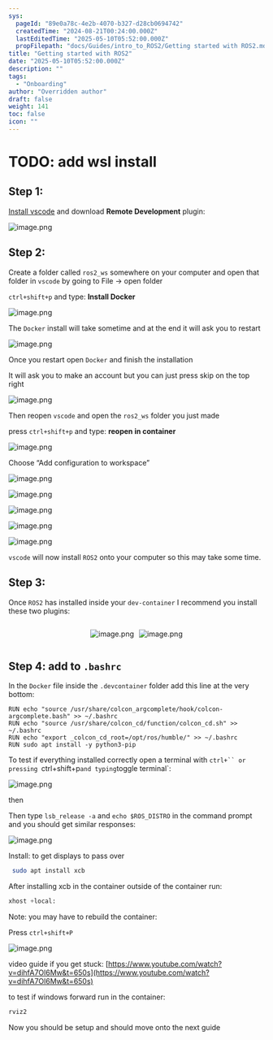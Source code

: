 ```yaml
---
sys:
  pageId: "89e0a78c-4e2b-4070-b327-d28cb0694742"
  createdTime: "2024-08-21T00:24:00.000Z"
  lastEditedTime: "2025-05-10T05:52:00.000Z"
  propFilepath: "docs/Guides/intro_to_ROS2/Getting started with ROS2.md"
title: "Getting started with ROS2"
date: "2025-05-10T05:52:00.000Z"
description: ""
tags:
  - "Onboarding"
author: "Overridden author"
draft: false
weight: 141
toc: false
icon: ""
---
```


# TODO: add wsl install

## Step 1:

[Install vscode](https://code.visualstudio.com/download) and download **Remote Development** plugin:

![image.png](https://prod-files-secure.s3.us-west-2.amazonaws.com/d518164a-d88e-44d1-a4ee-3adb3bd8bce0/efb52993-1881-4a40-b95e-6f020334f022/image.png?X-Amz-Algorithm=AWS4-HMAC-SHA256&X-Amz-Content-Sha256=UNSIGNED-PAYLOAD&X-Amz-Credential=ASIAZI2LB466UXKYEEGF%2F20250608%2Fus-west-2%2Fs3%2Faws4_request&X-Amz-Date=20250608T230757Z&X-Amz-Expires=3600&X-Amz-Security-Token=IQoJb3JpZ2luX2VjEL%2F%2F%2F%2F%2F%2F%2F%2F%2F%2F%2FwEaCXVzLXdlc3QtMiJHMEUCIEraUJbJ%2BrHUqV2%2FEiw%2BRctjJnZrTR67Dq%2BBUNxLC1NJAiEA7MrEDWGn3E7RbwPFuQPeNI4C6gZ0vH2U%2Bh5XaQMZ%2BFwqiAQImP%2F%2F%2F%2F%2F%2F%2F%2F%2F%2FARAAGgw2Mzc0MjMxODM4MDUiDClqkSY9XRKER4SdtyrcA2G7DaOGPKsUh%2BUiDh3epHC89myVkeClM288oZr5546tRXh16QMV30pX2tNIxrAURjc7FX0X56KICuE6R%2FvylxWb0TeQVSBMZKfe%2FKNUwHitxIOXG6DnvDKBEHoGv9Pi1qvXdfU3yHMgfx1IFgRMtRAg5t5YgGQ%2BZMJpI4lLnr9VZjbZjlLMZiMlfVuyfHIEeUdHW0h7vrcWoNQO5WtjuJlN2MC6wXfxFT9G2QTWZQ0bCUxmCKfLoGoNpo%2BkzTmFlfXzNTh2z8YNXZlB3b%2FlJm%2F81RJFEuZuX%2FSsGN9kAQLDV%2Fu0NX7bRMu2x60bMMwNpgGX09W4GtL05ftX6EE8z7MVAvI9eVUTha%2Bk3Ko8t36liLVi8hXBj0I6alHvhaFQ9GgJjUgMITjPR%2B%2FjFIJXvDd1WwwO3NP9iwQ3k9T8iN7fOVH62VuWRwpev1Ie1%2BrKoOfykoLeUgpJstqq1dmlJF%2BpHtym2m1uFFtC%2FuGKtx5g7oxLbHMmAtkvtX4DGw5UbaB2zOqFvDh2tgPfFTozkQMuRBstJpA9byvI7gyyP9p8rfI9uaBe4ObAz34T%2Fc6LkvgXziqSosPdF4bXj%2Fb%2Fj2DPby99ExUotxJxaqxqFs0ysaQkKtLlezOFurKdMJiimMIGOqUBBKMrtqHSfmZ%2FaNEwtNyTGwOYGHNQ7%2BDIDhCwehdAcMySwncVu5XrkrFgViI7DplHQ%2Bo5QFyAY%2BeeBVQ%2FHBAqPvL2Rss%2BonDEa2mcGc3VMyM7Iawmf893BX%2FWZ6mXq210Qk%2FFxC1H1vK%2BgRUD9%2FoBSkm6v4HhOlZoQe8D8J4x06Ym4xtnIRLvoFNCWqpGBin4eZLfHI8e6sU2b8FJpI3%2BmRhmRKkj&X-Amz-Signature=397421dcab54b9c78ec08690b740c7c294d52ef5e4928d3afb86bd85bbdbeb15&X-Amz-SignedHeaders=host&x-id=GetObject)

## Step 2:

Create a folder called `ros2_ws` somewhere on your computer and open that folder in `vscode` by going to File → open folder 

`ctrl+shift+p` and type: **Install Docker**

![image.png](https://prod-files-secure.s3.us-west-2.amazonaws.com/d518164a-d88e-44d1-a4ee-3adb3bd8bce0/2269dc0e-1cd5-47ff-bceb-c04ad9b2eab0/image.png?X-Amz-Algorithm=AWS4-HMAC-SHA256&X-Amz-Content-Sha256=UNSIGNED-PAYLOAD&X-Amz-Credential=ASIAZI2LB466UXKYEEGF%2F20250608%2Fus-west-2%2Fs3%2Faws4_request&X-Amz-Date=20250608T230757Z&X-Amz-Expires=3600&X-Amz-Security-Token=IQoJb3JpZ2luX2VjEL%2F%2F%2F%2F%2F%2F%2F%2F%2F%2F%2FwEaCXVzLXdlc3QtMiJHMEUCIEraUJbJ%2BrHUqV2%2FEiw%2BRctjJnZrTR67Dq%2BBUNxLC1NJAiEA7MrEDWGn3E7RbwPFuQPeNI4C6gZ0vH2U%2Bh5XaQMZ%2BFwqiAQImP%2F%2F%2F%2F%2F%2F%2F%2F%2F%2FARAAGgw2Mzc0MjMxODM4MDUiDClqkSY9XRKER4SdtyrcA2G7DaOGPKsUh%2BUiDh3epHC89myVkeClM288oZr5546tRXh16QMV30pX2tNIxrAURjc7FX0X56KICuE6R%2FvylxWb0TeQVSBMZKfe%2FKNUwHitxIOXG6DnvDKBEHoGv9Pi1qvXdfU3yHMgfx1IFgRMtRAg5t5YgGQ%2BZMJpI4lLnr9VZjbZjlLMZiMlfVuyfHIEeUdHW0h7vrcWoNQO5WtjuJlN2MC6wXfxFT9G2QTWZQ0bCUxmCKfLoGoNpo%2BkzTmFlfXzNTh2z8YNXZlB3b%2FlJm%2F81RJFEuZuX%2FSsGN9kAQLDV%2Fu0NX7bRMu2x60bMMwNpgGX09W4GtL05ftX6EE8z7MVAvI9eVUTha%2Bk3Ko8t36liLVi8hXBj0I6alHvhaFQ9GgJjUgMITjPR%2B%2FjFIJXvDd1WwwO3NP9iwQ3k9T8iN7fOVH62VuWRwpev1Ie1%2BrKoOfykoLeUgpJstqq1dmlJF%2BpHtym2m1uFFtC%2FuGKtx5g7oxLbHMmAtkvtX4DGw5UbaB2zOqFvDh2tgPfFTozkQMuRBstJpA9byvI7gyyP9p8rfI9uaBe4ObAz34T%2Fc6LkvgXziqSosPdF4bXj%2Fb%2Fj2DPby99ExUotxJxaqxqFs0ysaQkKtLlezOFurKdMJiimMIGOqUBBKMrtqHSfmZ%2FaNEwtNyTGwOYGHNQ7%2BDIDhCwehdAcMySwncVu5XrkrFgViI7DplHQ%2Bo5QFyAY%2BeeBVQ%2FHBAqPvL2Rss%2BonDEa2mcGc3VMyM7Iawmf893BX%2FWZ6mXq210Qk%2FFxC1H1vK%2BgRUD9%2FoBSkm6v4HhOlZoQe8D8J4x06Ym4xtnIRLvoFNCWqpGBin4eZLfHI8e6sU2b8FJpI3%2BmRhmRKkj&X-Amz-Signature=2580d0ae4437ebef24a413699c8fc36f5cf28b56bc486d74517e944381ee2814&X-Amz-SignedHeaders=host&x-id=GetObject)

The `Docker` install will take sometime and at the end it will ask you to restart

![image.png](https://prod-files-secure.s3.us-west-2.amazonaws.com/d518164a-d88e-44d1-a4ee-3adb3bd8bce0/ed233f78-be33-4b1f-b89c-9c346c0e961e/image.png?X-Amz-Algorithm=AWS4-HMAC-SHA256&X-Amz-Content-Sha256=UNSIGNED-PAYLOAD&X-Amz-Credential=ASIAZI2LB466UXKYEEGF%2F20250608%2Fus-west-2%2Fs3%2Faws4_request&X-Amz-Date=20250608T230757Z&X-Amz-Expires=3600&X-Amz-Security-Token=IQoJb3JpZ2luX2VjEL%2F%2F%2F%2F%2F%2F%2F%2F%2F%2F%2FwEaCXVzLXdlc3QtMiJHMEUCIEraUJbJ%2BrHUqV2%2FEiw%2BRctjJnZrTR67Dq%2BBUNxLC1NJAiEA7MrEDWGn3E7RbwPFuQPeNI4C6gZ0vH2U%2Bh5XaQMZ%2BFwqiAQImP%2F%2F%2F%2F%2F%2F%2F%2F%2F%2FARAAGgw2Mzc0MjMxODM4MDUiDClqkSY9XRKER4SdtyrcA2G7DaOGPKsUh%2BUiDh3epHC89myVkeClM288oZr5546tRXh16QMV30pX2tNIxrAURjc7FX0X56KICuE6R%2FvylxWb0TeQVSBMZKfe%2FKNUwHitxIOXG6DnvDKBEHoGv9Pi1qvXdfU3yHMgfx1IFgRMtRAg5t5YgGQ%2BZMJpI4lLnr9VZjbZjlLMZiMlfVuyfHIEeUdHW0h7vrcWoNQO5WtjuJlN2MC6wXfxFT9G2QTWZQ0bCUxmCKfLoGoNpo%2BkzTmFlfXzNTh2z8YNXZlB3b%2FlJm%2F81RJFEuZuX%2FSsGN9kAQLDV%2Fu0NX7bRMu2x60bMMwNpgGX09W4GtL05ftX6EE8z7MVAvI9eVUTha%2Bk3Ko8t36liLVi8hXBj0I6alHvhaFQ9GgJjUgMITjPR%2B%2FjFIJXvDd1WwwO3NP9iwQ3k9T8iN7fOVH62VuWRwpev1Ie1%2BrKoOfykoLeUgpJstqq1dmlJF%2BpHtym2m1uFFtC%2FuGKtx5g7oxLbHMmAtkvtX4DGw5UbaB2zOqFvDh2tgPfFTozkQMuRBstJpA9byvI7gyyP9p8rfI9uaBe4ObAz34T%2Fc6LkvgXziqSosPdF4bXj%2Fb%2Fj2DPby99ExUotxJxaqxqFs0ysaQkKtLlezOFurKdMJiimMIGOqUBBKMrtqHSfmZ%2FaNEwtNyTGwOYGHNQ7%2BDIDhCwehdAcMySwncVu5XrkrFgViI7DplHQ%2Bo5QFyAY%2BeeBVQ%2FHBAqPvL2Rss%2BonDEa2mcGc3VMyM7Iawmf893BX%2FWZ6mXq210Qk%2FFxC1H1vK%2BgRUD9%2FoBSkm6v4HhOlZoQe8D8J4x06Ym4xtnIRLvoFNCWqpGBin4eZLfHI8e6sU2b8FJpI3%2BmRhmRKkj&X-Amz-Signature=627e49688e18a69592e4772172bcc06f62a173336e4aacb40325739c9f85fbdf&X-Amz-SignedHeaders=host&x-id=GetObject)

Once you restart open `Docker` and finish the installation

It will ask you to make an account but you can just press skip on the top right

![image.png](https://prod-files-secure.s3.us-west-2.amazonaws.com/d518164a-d88e-44d1-a4ee-3adb3bd8bce0/21010ad9-1659-4fd9-9f59-9932a09b2a3d/image.png?X-Amz-Algorithm=AWS4-HMAC-SHA256&X-Amz-Content-Sha256=UNSIGNED-PAYLOAD&X-Amz-Credential=ASIAZI2LB466UXKYEEGF%2F20250608%2Fus-west-2%2Fs3%2Faws4_request&X-Amz-Date=20250608T230757Z&X-Amz-Expires=3600&X-Amz-Security-Token=IQoJb3JpZ2luX2VjEL%2F%2F%2F%2F%2F%2F%2F%2F%2F%2F%2FwEaCXVzLXdlc3QtMiJHMEUCIEraUJbJ%2BrHUqV2%2FEiw%2BRctjJnZrTR67Dq%2BBUNxLC1NJAiEA7MrEDWGn3E7RbwPFuQPeNI4C6gZ0vH2U%2Bh5XaQMZ%2BFwqiAQImP%2F%2F%2F%2F%2F%2F%2F%2F%2F%2FARAAGgw2Mzc0MjMxODM4MDUiDClqkSY9XRKER4SdtyrcA2G7DaOGPKsUh%2BUiDh3epHC89myVkeClM288oZr5546tRXh16QMV30pX2tNIxrAURjc7FX0X56KICuE6R%2FvylxWb0TeQVSBMZKfe%2FKNUwHitxIOXG6DnvDKBEHoGv9Pi1qvXdfU3yHMgfx1IFgRMtRAg5t5YgGQ%2BZMJpI4lLnr9VZjbZjlLMZiMlfVuyfHIEeUdHW0h7vrcWoNQO5WtjuJlN2MC6wXfxFT9G2QTWZQ0bCUxmCKfLoGoNpo%2BkzTmFlfXzNTh2z8YNXZlB3b%2FlJm%2F81RJFEuZuX%2FSsGN9kAQLDV%2Fu0NX7bRMu2x60bMMwNpgGX09W4GtL05ftX6EE8z7MVAvI9eVUTha%2Bk3Ko8t36liLVi8hXBj0I6alHvhaFQ9GgJjUgMITjPR%2B%2FjFIJXvDd1WwwO3NP9iwQ3k9T8iN7fOVH62VuWRwpev1Ie1%2BrKoOfykoLeUgpJstqq1dmlJF%2BpHtym2m1uFFtC%2FuGKtx5g7oxLbHMmAtkvtX4DGw5UbaB2zOqFvDh2tgPfFTozkQMuRBstJpA9byvI7gyyP9p8rfI9uaBe4ObAz34T%2Fc6LkvgXziqSosPdF4bXj%2Fb%2Fj2DPby99ExUotxJxaqxqFs0ysaQkKtLlezOFurKdMJiimMIGOqUBBKMrtqHSfmZ%2FaNEwtNyTGwOYGHNQ7%2BDIDhCwehdAcMySwncVu5XrkrFgViI7DplHQ%2Bo5QFyAY%2BeeBVQ%2FHBAqPvL2Rss%2BonDEa2mcGc3VMyM7Iawmf893BX%2FWZ6mXq210Qk%2FFxC1H1vK%2BgRUD9%2FoBSkm6v4HhOlZoQe8D8J4x06Ym4xtnIRLvoFNCWqpGBin4eZLfHI8e6sU2b8FJpI3%2BmRhmRKkj&X-Amz-Signature=751c85d348126fb1d0d8854003caa7db3d05462cde783a01628c51ac88cb3481&X-Amz-SignedHeaders=host&x-id=GetObject)

Then reopen `vscode` and open the `ros2_ws` folder you just made

press `ctrl+shift+p` and type: **reopen in container**

![image.png](https://prod-files-secure.s3.us-west-2.amazonaws.com/d518164a-d88e-44d1-a4ee-3adb3bd8bce0/4e93b8c2-41ad-488c-8095-c74205196118/image.png?X-Amz-Algorithm=AWS4-HMAC-SHA256&X-Amz-Content-Sha256=UNSIGNED-PAYLOAD&X-Amz-Credential=ASIAZI2LB466UXKYEEGF%2F20250608%2Fus-west-2%2Fs3%2Faws4_request&X-Amz-Date=20250608T230757Z&X-Amz-Expires=3600&X-Amz-Security-Token=IQoJb3JpZ2luX2VjEL%2F%2F%2F%2F%2F%2F%2F%2F%2F%2F%2FwEaCXVzLXdlc3QtMiJHMEUCIEraUJbJ%2BrHUqV2%2FEiw%2BRctjJnZrTR67Dq%2BBUNxLC1NJAiEA7MrEDWGn3E7RbwPFuQPeNI4C6gZ0vH2U%2Bh5XaQMZ%2BFwqiAQImP%2F%2F%2F%2F%2F%2F%2F%2F%2F%2FARAAGgw2Mzc0MjMxODM4MDUiDClqkSY9XRKER4SdtyrcA2G7DaOGPKsUh%2BUiDh3epHC89myVkeClM288oZr5546tRXh16QMV30pX2tNIxrAURjc7FX0X56KICuE6R%2FvylxWb0TeQVSBMZKfe%2FKNUwHitxIOXG6DnvDKBEHoGv9Pi1qvXdfU3yHMgfx1IFgRMtRAg5t5YgGQ%2BZMJpI4lLnr9VZjbZjlLMZiMlfVuyfHIEeUdHW0h7vrcWoNQO5WtjuJlN2MC6wXfxFT9G2QTWZQ0bCUxmCKfLoGoNpo%2BkzTmFlfXzNTh2z8YNXZlB3b%2FlJm%2F81RJFEuZuX%2FSsGN9kAQLDV%2Fu0NX7bRMu2x60bMMwNpgGX09W4GtL05ftX6EE8z7MVAvI9eVUTha%2Bk3Ko8t36liLVi8hXBj0I6alHvhaFQ9GgJjUgMITjPR%2B%2FjFIJXvDd1WwwO3NP9iwQ3k9T8iN7fOVH62VuWRwpev1Ie1%2BrKoOfykoLeUgpJstqq1dmlJF%2BpHtym2m1uFFtC%2FuGKtx5g7oxLbHMmAtkvtX4DGw5UbaB2zOqFvDh2tgPfFTozkQMuRBstJpA9byvI7gyyP9p8rfI9uaBe4ObAz34T%2Fc6LkvgXziqSosPdF4bXj%2Fb%2Fj2DPby99ExUotxJxaqxqFs0ysaQkKtLlezOFurKdMJiimMIGOqUBBKMrtqHSfmZ%2FaNEwtNyTGwOYGHNQ7%2BDIDhCwehdAcMySwncVu5XrkrFgViI7DplHQ%2Bo5QFyAY%2BeeBVQ%2FHBAqPvL2Rss%2BonDEa2mcGc3VMyM7Iawmf893BX%2FWZ6mXq210Qk%2FFxC1H1vK%2BgRUD9%2FoBSkm6v4HhOlZoQe8D8J4x06Ym4xtnIRLvoFNCWqpGBin4eZLfHI8e6sU2b8FJpI3%2BmRhmRKkj&X-Amz-Signature=8f449232df79bc85dd91d9e4dbf4697a55f11b080bad46f63378c50895b086af&X-Amz-SignedHeaders=host&x-id=GetObject)

Choose “Add configuration to workspace”

![image.png](https://prod-files-secure.s3.us-west-2.amazonaws.com/d518164a-d88e-44d1-a4ee-3adb3bd8bce0/9560b282-5060-4989-ba37-97e7b2c22476/image.png?X-Amz-Algorithm=AWS4-HMAC-SHA256&X-Amz-Content-Sha256=UNSIGNED-PAYLOAD&X-Amz-Credential=ASIAZI2LB466UXKYEEGF%2F20250608%2Fus-west-2%2Fs3%2Faws4_request&X-Amz-Date=20250608T230757Z&X-Amz-Expires=3600&X-Amz-Security-Token=IQoJb3JpZ2luX2VjEL%2F%2F%2F%2F%2F%2F%2F%2F%2F%2F%2FwEaCXVzLXdlc3QtMiJHMEUCIEraUJbJ%2BrHUqV2%2FEiw%2BRctjJnZrTR67Dq%2BBUNxLC1NJAiEA7MrEDWGn3E7RbwPFuQPeNI4C6gZ0vH2U%2Bh5XaQMZ%2BFwqiAQImP%2F%2F%2F%2F%2F%2F%2F%2F%2F%2FARAAGgw2Mzc0MjMxODM4MDUiDClqkSY9XRKER4SdtyrcA2G7DaOGPKsUh%2BUiDh3epHC89myVkeClM288oZr5546tRXh16QMV30pX2tNIxrAURjc7FX0X56KICuE6R%2FvylxWb0TeQVSBMZKfe%2FKNUwHitxIOXG6DnvDKBEHoGv9Pi1qvXdfU3yHMgfx1IFgRMtRAg5t5YgGQ%2BZMJpI4lLnr9VZjbZjlLMZiMlfVuyfHIEeUdHW0h7vrcWoNQO5WtjuJlN2MC6wXfxFT9G2QTWZQ0bCUxmCKfLoGoNpo%2BkzTmFlfXzNTh2z8YNXZlB3b%2FlJm%2F81RJFEuZuX%2FSsGN9kAQLDV%2Fu0NX7bRMu2x60bMMwNpgGX09W4GtL05ftX6EE8z7MVAvI9eVUTha%2Bk3Ko8t36liLVi8hXBj0I6alHvhaFQ9GgJjUgMITjPR%2B%2FjFIJXvDd1WwwO3NP9iwQ3k9T8iN7fOVH62VuWRwpev1Ie1%2BrKoOfykoLeUgpJstqq1dmlJF%2BpHtym2m1uFFtC%2FuGKtx5g7oxLbHMmAtkvtX4DGw5UbaB2zOqFvDh2tgPfFTozkQMuRBstJpA9byvI7gyyP9p8rfI9uaBe4ObAz34T%2Fc6LkvgXziqSosPdF4bXj%2Fb%2Fj2DPby99ExUotxJxaqxqFs0ysaQkKtLlezOFurKdMJiimMIGOqUBBKMrtqHSfmZ%2FaNEwtNyTGwOYGHNQ7%2BDIDhCwehdAcMySwncVu5XrkrFgViI7DplHQ%2Bo5QFyAY%2BeeBVQ%2FHBAqPvL2Rss%2BonDEa2mcGc3VMyM7Iawmf893BX%2FWZ6mXq210Qk%2FFxC1H1vK%2BgRUD9%2FoBSkm6v4HhOlZoQe8D8J4x06Ym4xtnIRLvoFNCWqpGBin4eZLfHI8e6sU2b8FJpI3%2BmRhmRKkj&X-Amz-Signature=fc1c6ba1bdfd7faea4236d0b452da661c608c3874d3d8bff854b3b0ffc7b0920&X-Amz-SignedHeaders=host&x-id=GetObject)

![image.png](https://prod-files-secure.s3.us-west-2.amazonaws.com/d518164a-d88e-44d1-a4ee-3adb3bd8bce0/2ee63f81-886b-48e8-a553-dc6e5eac99e4/image.png?X-Amz-Algorithm=AWS4-HMAC-SHA256&X-Amz-Content-Sha256=UNSIGNED-PAYLOAD&X-Amz-Credential=ASIAZI2LB466UXKYEEGF%2F20250608%2Fus-west-2%2Fs3%2Faws4_request&X-Amz-Date=20250608T230757Z&X-Amz-Expires=3600&X-Amz-Security-Token=IQoJb3JpZ2luX2VjEL%2F%2F%2F%2F%2F%2F%2F%2F%2F%2F%2FwEaCXVzLXdlc3QtMiJHMEUCIEraUJbJ%2BrHUqV2%2FEiw%2BRctjJnZrTR67Dq%2BBUNxLC1NJAiEA7MrEDWGn3E7RbwPFuQPeNI4C6gZ0vH2U%2Bh5XaQMZ%2BFwqiAQImP%2F%2F%2F%2F%2F%2F%2F%2F%2F%2FARAAGgw2Mzc0MjMxODM4MDUiDClqkSY9XRKER4SdtyrcA2G7DaOGPKsUh%2BUiDh3epHC89myVkeClM288oZr5546tRXh16QMV30pX2tNIxrAURjc7FX0X56KICuE6R%2FvylxWb0TeQVSBMZKfe%2FKNUwHitxIOXG6DnvDKBEHoGv9Pi1qvXdfU3yHMgfx1IFgRMtRAg5t5YgGQ%2BZMJpI4lLnr9VZjbZjlLMZiMlfVuyfHIEeUdHW0h7vrcWoNQO5WtjuJlN2MC6wXfxFT9G2QTWZQ0bCUxmCKfLoGoNpo%2BkzTmFlfXzNTh2z8YNXZlB3b%2FlJm%2F81RJFEuZuX%2FSsGN9kAQLDV%2Fu0NX7bRMu2x60bMMwNpgGX09W4GtL05ftX6EE8z7MVAvI9eVUTha%2Bk3Ko8t36liLVi8hXBj0I6alHvhaFQ9GgJjUgMITjPR%2B%2FjFIJXvDd1WwwO3NP9iwQ3k9T8iN7fOVH62VuWRwpev1Ie1%2BrKoOfykoLeUgpJstqq1dmlJF%2BpHtym2m1uFFtC%2FuGKtx5g7oxLbHMmAtkvtX4DGw5UbaB2zOqFvDh2tgPfFTozkQMuRBstJpA9byvI7gyyP9p8rfI9uaBe4ObAz34T%2Fc6LkvgXziqSosPdF4bXj%2Fb%2Fj2DPby99ExUotxJxaqxqFs0ysaQkKtLlezOFurKdMJiimMIGOqUBBKMrtqHSfmZ%2FaNEwtNyTGwOYGHNQ7%2BDIDhCwehdAcMySwncVu5XrkrFgViI7DplHQ%2Bo5QFyAY%2BeeBVQ%2FHBAqPvL2Rss%2BonDEa2mcGc3VMyM7Iawmf893BX%2FWZ6mXq210Qk%2FFxC1H1vK%2BgRUD9%2FoBSkm6v4HhOlZoQe8D8J4x06Ym4xtnIRLvoFNCWqpGBin4eZLfHI8e6sU2b8FJpI3%2BmRhmRKkj&X-Amz-Signature=5f06317018b3796ff0f023324fed9a6ea9b6f6b701d25175646ea56b6998a5de&X-Amz-SignedHeaders=host&x-id=GetObject)

![image.png](https://prod-files-secure.s3.us-west-2.amazonaws.com/d518164a-d88e-44d1-a4ee-3adb3bd8bce0/ae1580b2-b048-407e-aed9-b584224a7a04/image.png?X-Amz-Algorithm=AWS4-HMAC-SHA256&X-Amz-Content-Sha256=UNSIGNED-PAYLOAD&X-Amz-Credential=ASIAZI2LB466UXKYEEGF%2F20250608%2Fus-west-2%2Fs3%2Faws4_request&X-Amz-Date=20250608T230757Z&X-Amz-Expires=3600&X-Amz-Security-Token=IQoJb3JpZ2luX2VjEL%2F%2F%2F%2F%2F%2F%2F%2F%2F%2F%2FwEaCXVzLXdlc3QtMiJHMEUCIEraUJbJ%2BrHUqV2%2FEiw%2BRctjJnZrTR67Dq%2BBUNxLC1NJAiEA7MrEDWGn3E7RbwPFuQPeNI4C6gZ0vH2U%2Bh5XaQMZ%2BFwqiAQImP%2F%2F%2F%2F%2F%2F%2F%2F%2F%2FARAAGgw2Mzc0MjMxODM4MDUiDClqkSY9XRKER4SdtyrcA2G7DaOGPKsUh%2BUiDh3epHC89myVkeClM288oZr5546tRXh16QMV30pX2tNIxrAURjc7FX0X56KICuE6R%2FvylxWb0TeQVSBMZKfe%2FKNUwHitxIOXG6DnvDKBEHoGv9Pi1qvXdfU3yHMgfx1IFgRMtRAg5t5YgGQ%2BZMJpI4lLnr9VZjbZjlLMZiMlfVuyfHIEeUdHW0h7vrcWoNQO5WtjuJlN2MC6wXfxFT9G2QTWZQ0bCUxmCKfLoGoNpo%2BkzTmFlfXzNTh2z8YNXZlB3b%2FlJm%2F81RJFEuZuX%2FSsGN9kAQLDV%2Fu0NX7bRMu2x60bMMwNpgGX09W4GtL05ftX6EE8z7MVAvI9eVUTha%2Bk3Ko8t36liLVi8hXBj0I6alHvhaFQ9GgJjUgMITjPR%2B%2FjFIJXvDd1WwwO3NP9iwQ3k9T8iN7fOVH62VuWRwpev1Ie1%2BrKoOfykoLeUgpJstqq1dmlJF%2BpHtym2m1uFFtC%2FuGKtx5g7oxLbHMmAtkvtX4DGw5UbaB2zOqFvDh2tgPfFTozkQMuRBstJpA9byvI7gyyP9p8rfI9uaBe4ObAz34T%2Fc6LkvgXziqSosPdF4bXj%2Fb%2Fj2DPby99ExUotxJxaqxqFs0ysaQkKtLlezOFurKdMJiimMIGOqUBBKMrtqHSfmZ%2FaNEwtNyTGwOYGHNQ7%2BDIDhCwehdAcMySwncVu5XrkrFgViI7DplHQ%2Bo5QFyAY%2BeeBVQ%2FHBAqPvL2Rss%2BonDEa2mcGc3VMyM7Iawmf893BX%2FWZ6mXq210Qk%2FFxC1H1vK%2BgRUD9%2FoBSkm6v4HhOlZoQe8D8J4x06Ym4xtnIRLvoFNCWqpGBin4eZLfHI8e6sU2b8FJpI3%2BmRhmRKkj&X-Amz-Signature=669dfa27518f301d530f0fe588b15d6bb6a36104549a123788d20cafe7b0693c&X-Amz-SignedHeaders=host&x-id=GetObject)

![image.png](https://prod-files-secure.s3.us-west-2.amazonaws.com/d518164a-d88e-44d1-a4ee-3adb3bd8bce0/53255b28-f75e-430f-b9e3-c0ac8577e42b/image.png?X-Amz-Algorithm=AWS4-HMAC-SHA256&X-Amz-Content-Sha256=UNSIGNED-PAYLOAD&X-Amz-Credential=ASIAZI2LB466UXKYEEGF%2F20250608%2Fus-west-2%2Fs3%2Faws4_request&X-Amz-Date=20250608T230757Z&X-Amz-Expires=3600&X-Amz-Security-Token=IQoJb3JpZ2luX2VjEL%2F%2F%2F%2F%2F%2F%2F%2F%2F%2F%2FwEaCXVzLXdlc3QtMiJHMEUCIEraUJbJ%2BrHUqV2%2FEiw%2BRctjJnZrTR67Dq%2BBUNxLC1NJAiEA7MrEDWGn3E7RbwPFuQPeNI4C6gZ0vH2U%2Bh5XaQMZ%2BFwqiAQImP%2F%2F%2F%2F%2F%2F%2F%2F%2F%2FARAAGgw2Mzc0MjMxODM4MDUiDClqkSY9XRKER4SdtyrcA2G7DaOGPKsUh%2BUiDh3epHC89myVkeClM288oZr5546tRXh16QMV30pX2tNIxrAURjc7FX0X56KICuE6R%2FvylxWb0TeQVSBMZKfe%2FKNUwHitxIOXG6DnvDKBEHoGv9Pi1qvXdfU3yHMgfx1IFgRMtRAg5t5YgGQ%2BZMJpI4lLnr9VZjbZjlLMZiMlfVuyfHIEeUdHW0h7vrcWoNQO5WtjuJlN2MC6wXfxFT9G2QTWZQ0bCUxmCKfLoGoNpo%2BkzTmFlfXzNTh2z8YNXZlB3b%2FlJm%2F81RJFEuZuX%2FSsGN9kAQLDV%2Fu0NX7bRMu2x60bMMwNpgGX09W4GtL05ftX6EE8z7MVAvI9eVUTha%2Bk3Ko8t36liLVi8hXBj0I6alHvhaFQ9GgJjUgMITjPR%2B%2FjFIJXvDd1WwwO3NP9iwQ3k9T8iN7fOVH62VuWRwpev1Ie1%2BrKoOfykoLeUgpJstqq1dmlJF%2BpHtym2m1uFFtC%2FuGKtx5g7oxLbHMmAtkvtX4DGw5UbaB2zOqFvDh2tgPfFTozkQMuRBstJpA9byvI7gyyP9p8rfI9uaBe4ObAz34T%2Fc6LkvgXziqSosPdF4bXj%2Fb%2Fj2DPby99ExUotxJxaqxqFs0ysaQkKtLlezOFurKdMJiimMIGOqUBBKMrtqHSfmZ%2FaNEwtNyTGwOYGHNQ7%2BDIDhCwehdAcMySwncVu5XrkrFgViI7DplHQ%2Bo5QFyAY%2BeeBVQ%2FHBAqPvL2Rss%2BonDEa2mcGc3VMyM7Iawmf893BX%2FWZ6mXq210Qk%2FFxC1H1vK%2BgRUD9%2FoBSkm6v4HhOlZoQe8D8J4x06Ym4xtnIRLvoFNCWqpGBin4eZLfHI8e6sU2b8FJpI3%2BmRhmRKkj&X-Amz-Signature=172529c3117caf72f042c70b03b2b3df00030ad69380ec1a22f5593685e9e41a&X-Amz-SignedHeaders=host&x-id=GetObject)

![image.png](https://prod-files-secure.s3.us-west-2.amazonaws.com/d518164a-d88e-44d1-a4ee-3adb3bd8bce0/7c562767-5af9-4ffb-97d1-327bcdf4ee00/image.png?X-Amz-Algorithm=AWS4-HMAC-SHA256&X-Amz-Content-Sha256=UNSIGNED-PAYLOAD&X-Amz-Credential=ASIAZI2LB466UXKYEEGF%2F20250608%2Fus-west-2%2Fs3%2Faws4_request&X-Amz-Date=20250608T230757Z&X-Amz-Expires=3600&X-Amz-Security-Token=IQoJb3JpZ2luX2VjEL%2F%2F%2F%2F%2F%2F%2F%2F%2F%2F%2FwEaCXVzLXdlc3QtMiJHMEUCIEraUJbJ%2BrHUqV2%2FEiw%2BRctjJnZrTR67Dq%2BBUNxLC1NJAiEA7MrEDWGn3E7RbwPFuQPeNI4C6gZ0vH2U%2Bh5XaQMZ%2BFwqiAQImP%2F%2F%2F%2F%2F%2F%2F%2F%2F%2FARAAGgw2Mzc0MjMxODM4MDUiDClqkSY9XRKER4SdtyrcA2G7DaOGPKsUh%2BUiDh3epHC89myVkeClM288oZr5546tRXh16QMV30pX2tNIxrAURjc7FX0X56KICuE6R%2FvylxWb0TeQVSBMZKfe%2FKNUwHitxIOXG6DnvDKBEHoGv9Pi1qvXdfU3yHMgfx1IFgRMtRAg5t5YgGQ%2BZMJpI4lLnr9VZjbZjlLMZiMlfVuyfHIEeUdHW0h7vrcWoNQO5WtjuJlN2MC6wXfxFT9G2QTWZQ0bCUxmCKfLoGoNpo%2BkzTmFlfXzNTh2z8YNXZlB3b%2FlJm%2F81RJFEuZuX%2FSsGN9kAQLDV%2Fu0NX7bRMu2x60bMMwNpgGX09W4GtL05ftX6EE8z7MVAvI9eVUTha%2Bk3Ko8t36liLVi8hXBj0I6alHvhaFQ9GgJjUgMITjPR%2B%2FjFIJXvDd1WwwO3NP9iwQ3k9T8iN7fOVH62VuWRwpev1Ie1%2BrKoOfykoLeUgpJstqq1dmlJF%2BpHtym2m1uFFtC%2FuGKtx5g7oxLbHMmAtkvtX4DGw5UbaB2zOqFvDh2tgPfFTozkQMuRBstJpA9byvI7gyyP9p8rfI9uaBe4ObAz34T%2Fc6LkvgXziqSosPdF4bXj%2Fb%2Fj2DPby99ExUotxJxaqxqFs0ysaQkKtLlezOFurKdMJiimMIGOqUBBKMrtqHSfmZ%2FaNEwtNyTGwOYGHNQ7%2BDIDhCwehdAcMySwncVu5XrkrFgViI7DplHQ%2Bo5QFyAY%2BeeBVQ%2FHBAqPvL2Rss%2BonDEa2mcGc3VMyM7Iawmf893BX%2FWZ6mXq210Qk%2FFxC1H1vK%2BgRUD9%2FoBSkm6v4HhOlZoQe8D8J4x06Ym4xtnIRLvoFNCWqpGBin4eZLfHI8e6sU2b8FJpI3%2BmRhmRKkj&X-Amz-Signature=cd66bfd305c831acc5571886cee6b1accfade18d7d4e3b93d2e31be0258348dd&X-Amz-SignedHeaders=host&x-id=GetObject)

`vscode` will now install `ROS2` onto your computer so this may take some time.

## Step 3:

Once `ROS2` has installed inside your `dev-container` I recommend you install these two plugins:

<div style="display: flex;flex-direction: row; column-gap:10px; max-width: 630px;justify-content: center;">
<div>

![image.png](https://prod-files-secure.s3.us-west-2.amazonaws.com/d518164a-d88e-44d1-a4ee-3adb3bd8bce0/3fc3d550-5a54-4ba1-ba6b-faa01cdb7369/image.png?X-Amz-Algorithm=AWS4-HMAC-SHA256&X-Amz-Content-Sha256=UNSIGNED-PAYLOAD&X-Amz-Credential=ASIAZI2LB466SIQWUCYE%2F20250608%2Fus-west-2%2Fs3%2Faws4_request&X-Amz-Date=20250608T230801Z&X-Amz-Expires=3600&X-Amz-Security-Token=IQoJb3JpZ2luX2VjEL%2F%2F%2F%2F%2F%2F%2F%2F%2F%2F%2FwEaCXVzLXdlc3QtMiJIMEYCIQDQCr5yTH4UtIX%2FjbCiyKrTEhHvCEpVJ10bErAU9RfjsgIhAPjpjSnPAvY2CEvNAYb1ZSJWE%2BKnh4cqQgulIZO3bU6%2BKogECJj%2F%2F%2F%2F%2F%2F%2F%2F%2F%2FwEQABoMNjM3NDIzMTgzODA1IgzaDR8DHLmOZaqLWuQq3AOT8wYbX7Dcen%2FbwKYL175aDwiHP1J5mCHD9eynNHKCKZmzzXAgFtmcwrNQT2qJGGBtEcmeBxN%2F0w5FLeNZ6p%2Bp7pxwHQconEO5xfCwsM%2BJFdhvRhQ7Cx4niWi7HUz4soCTwZXkZTahrtdp%2FxOUetoZ83zqEr%2FgnxYkJ2D78rqg2C0xwBw23mLoff3%2BaC2OSp8kCCVgJH2tQN03Vs2%2FIHzohvH8eP%2FJ1BVyfyexosl9bp1RefsXMtMMhKeljLdPqEKL4DMBsIX37zmssMbgWbwuBxoXE3WNnASptzrw2q0X5knd952mjrc3avKJuZCaMwEaVVj1K1uylBXD7PGJ1c3Vkn3gjJ9XcA4JASPMo3%2B%2FytSVTQ77SAuPiggEfKVmab7stIgV%2B0HZVCRZL%2Fd6t5Z21JMOeNrXds51DcHxhFJHjE2NpSykMAoTUXdeQApVXIoQ9aWYjA2vkZ2rsuGmyY%2FVUzb3GL1S5ZAYxUBMNp5zIh5tDOEwL1vxHAgEZQnnJeo9NPmmKDWwMTkgrujUw7mDkddnGwV8HKUpzjKYiykACbk3UeE6%2BhHHRmNHepLNYWG7xKvowh1wxRCzUvoPCnMR7DZov4bp4K4h7S4kbkLMEEb2tPAlroDEjCwCPTDAopjCBjqkAVkFq63EPkSaVN8QZxn3do5qyx%2FCRFSwNda%2BrNrKNDP0xu5HCxP0V1pQl6xmiziezk3H6MxAXOiBSnp6PI33xUIFC6bU1FyVJ0Yb0svxG%2FMAkjH4k9Rjui9r3fMmFCQ%2Be3bP05cFwgu94drbp9C%2F7ZuprrrrYZPmsBiTEQgz9ll9KKpUd1i%2FfklzDGRmmPVKU6SDE9LiPlyZVE%2FGpg%2FsUfemVHY8&X-Amz-Signature=66447e516861d18a63c2328ec69a1db357907e80ba631949e86c94a295e9e521&X-Amz-SignedHeaders=host&x-id=GetObject)

</div>
<div>

![image.png](https://prod-files-secure.s3.us-west-2.amazonaws.com/d518164a-d88e-44d1-a4ee-3adb3bd8bce0/d994cc66-13c2-4093-a5a3-f84cf4601a82/image.png?X-Amz-Algorithm=AWS4-HMAC-SHA256&X-Amz-Content-Sha256=UNSIGNED-PAYLOAD&X-Amz-Credential=ASIAZI2LB4663R5Z3HLL%2F20250608%2Fus-west-2%2Fs3%2Faws4_request&X-Amz-Date=20250608T230801Z&X-Amz-Expires=3600&X-Amz-Security-Token=IQoJb3JpZ2luX2VjEL%2F%2F%2F%2F%2F%2F%2F%2F%2F%2F%2FwEaCXVzLXdlc3QtMiJHMEUCIHdyfubLx9nvBPLJ19qfi9tW0Y1Hmydd6UMzA46YfUMsAiEAilu34sVnF0eKwSHjggcpmw58Km1qvhDgHHz0kVBzAe4qiAQImP%2F%2F%2F%2F%2F%2F%2F%2F%2F%2FARAAGgw2Mzc0MjMxODM4MDUiDLOdDVxDuipHMlZwXCrcA6xb9cfik9iQYXaMEZIuw4ofWuFoKPRTqYyE27vW0tzO%2BMjKgfrbPTTfoofp7fggXq1GBDfFXftDOraPPW8QLzhv3ILdL0kE9%2B2ipr4XMqRHd8hx0bwN8e5oUUchwtxI8%2BQL%2BIBWOC79bJsPez2Ts3O65saxn6VFzbhUxjYH7EbCylQDVnlnnz3ZN9v9taLUjg8xnf7AY2U41HCAzLPKOiEqGE%2FUPjq4I90pFADuSj16B%2B0L9aiwrvolXw%2F4xFMR2D1I6BAqf3mGzav%2FDsUpWAB8W9UHtQ1VuEBrUXkr3wZpBWgZDYqzB0RlfUQhLMvZOZ%2B5ngKdX%2FzkI8DUP9g8VHvYjWCK1jOMysiMHZakZnj8gHDVjL2NyzEWOjwmAponcUJZGmoWTSdUBm4hO%2BXonPouQTIsCpYDXULTOztx9rv6cByPNHBEzcvZNlEjghL64IRL33Y4kZRW%2F%2FKg%2FiPWn9edKwPqCdl22y%2BVCa8irxlcpVyWherKTl0FAyui6rENOSUSa2e6DvwiYO2M4GTE5Im1v2b4WLg%2FCLAJYlq7vntc0OA5IhJFFIQMhgyLh0ud7B27lxNsI2VU20KeNHCvXROZVa8zGUXz6EfyQ60Ixz1kNnadYYHvQmM1cYHJMM6imMIGOqUB9PcXnYSGGtZOGkjQGVz85vRM2L8JV7eXiUAqqvMhhfSPEQJbJTQKSL9o5GT8WpXKAbLeEz%2BWGU47i8Nf0eHomEtoBke1tsZpkOqFDi7vAjTFhMG3dtZR%2FGN%2FkVCCcUCBsXgJJFFvTUIv%2BHf%2B3jZusksIQgCLUFYNne8B9ruOn4xshVqoYV0UCL%2F8QPP%2F4cWfQqTTDh%2F487hY%2FzUPoZWwruwzv8jG&X-Amz-Signature=4cc6f7a72acb7ccceab94aaeb974c20875272c26bb27e712eb08f5d8dbdaafcd&X-Amz-SignedHeaders=host&x-id=GetObject)

</div>
</div>

## Step 4: add to `.bashrc`

In the `Docker` file inside the `.devcontainer` folder add this line at the very bottom: 

```docker
RUN echo "source /usr/share/colcon_argcomplete/hook/colcon-argcomplete.bash" >> ~/.bashrc
RUN echo "source /usr/share/colcon_cd/function/colcon_cd.sh" >> ~/.bashrc
RUN echo "export _colcon_cd_root=/opt/ros/humble/" >> ~/.bashrc
RUN sudo apt install -y python3-pip 
```

To test if everything installed correctly open a terminal with `ctrl+`` or pressing `ctrl+shift+p` and typing `toggle terminal`:

![image.png](https://prod-files-secure.s3.us-west-2.amazonaws.com/d518164a-d88e-44d1-a4ee-3adb3bd8bce0/6a4943d8-b04e-4c02-9a58-775f3384d1a5/image.png?X-Amz-Algorithm=AWS4-HMAC-SHA256&X-Amz-Content-Sha256=UNSIGNED-PAYLOAD&X-Amz-Credential=ASIAZI2LB466UXKYEEGF%2F20250608%2Fus-west-2%2Fs3%2Faws4_request&X-Amz-Date=20250608T230757Z&X-Amz-Expires=3600&X-Amz-Security-Token=IQoJb3JpZ2luX2VjEL%2F%2F%2F%2F%2F%2F%2F%2F%2F%2F%2FwEaCXVzLXdlc3QtMiJHMEUCIEraUJbJ%2BrHUqV2%2FEiw%2BRctjJnZrTR67Dq%2BBUNxLC1NJAiEA7MrEDWGn3E7RbwPFuQPeNI4C6gZ0vH2U%2Bh5XaQMZ%2BFwqiAQImP%2F%2F%2F%2F%2F%2F%2F%2F%2F%2FARAAGgw2Mzc0MjMxODM4MDUiDClqkSY9XRKER4SdtyrcA2G7DaOGPKsUh%2BUiDh3epHC89myVkeClM288oZr5546tRXh16QMV30pX2tNIxrAURjc7FX0X56KICuE6R%2FvylxWb0TeQVSBMZKfe%2FKNUwHitxIOXG6DnvDKBEHoGv9Pi1qvXdfU3yHMgfx1IFgRMtRAg5t5YgGQ%2BZMJpI4lLnr9VZjbZjlLMZiMlfVuyfHIEeUdHW0h7vrcWoNQO5WtjuJlN2MC6wXfxFT9G2QTWZQ0bCUxmCKfLoGoNpo%2BkzTmFlfXzNTh2z8YNXZlB3b%2FlJm%2F81RJFEuZuX%2FSsGN9kAQLDV%2Fu0NX7bRMu2x60bMMwNpgGX09W4GtL05ftX6EE8z7MVAvI9eVUTha%2Bk3Ko8t36liLVi8hXBj0I6alHvhaFQ9GgJjUgMITjPR%2B%2FjFIJXvDd1WwwO3NP9iwQ3k9T8iN7fOVH62VuWRwpev1Ie1%2BrKoOfykoLeUgpJstqq1dmlJF%2BpHtym2m1uFFtC%2FuGKtx5g7oxLbHMmAtkvtX4DGw5UbaB2zOqFvDh2tgPfFTozkQMuRBstJpA9byvI7gyyP9p8rfI9uaBe4ObAz34T%2Fc6LkvgXziqSosPdF4bXj%2Fb%2Fj2DPby99ExUotxJxaqxqFs0ysaQkKtLlezOFurKdMJiimMIGOqUBBKMrtqHSfmZ%2FaNEwtNyTGwOYGHNQ7%2BDIDhCwehdAcMySwncVu5XrkrFgViI7DplHQ%2Bo5QFyAY%2BeeBVQ%2FHBAqPvL2Rss%2BonDEa2mcGc3VMyM7Iawmf893BX%2FWZ6mXq210Qk%2FFxC1H1vK%2BgRUD9%2FoBSkm6v4HhOlZoQe8D8J4x06Ym4xtnIRLvoFNCWqpGBin4eZLfHI8e6sU2b8FJpI3%2BmRhmRKkj&X-Amz-Signature=a8f21bc82ec33623d47a128d08f997c9c33fb125aefaa0a46dd5e0c503952e2f&X-Amz-SignedHeaders=host&x-id=GetObject)

then 

Then type `lsb_release -a` and `echo $ROS_DISTRO` in the command prompt and you should get similar responses:

![image.png](https://prod-files-secure.s3.us-west-2.amazonaws.com/d518164a-d88e-44d1-a4ee-3adb3bd8bce0/3e635dec-a805-4e85-8b9e-d000e5b71a4e/image.png?X-Amz-Algorithm=AWS4-HMAC-SHA256&X-Amz-Content-Sha256=UNSIGNED-PAYLOAD&X-Amz-Credential=ASIAZI2LB466UXKYEEGF%2F20250608%2Fus-west-2%2Fs3%2Faws4_request&X-Amz-Date=20250608T230757Z&X-Amz-Expires=3600&X-Amz-Security-Token=IQoJb3JpZ2luX2VjEL%2F%2F%2F%2F%2F%2F%2F%2F%2F%2F%2FwEaCXVzLXdlc3QtMiJHMEUCIEraUJbJ%2BrHUqV2%2FEiw%2BRctjJnZrTR67Dq%2BBUNxLC1NJAiEA7MrEDWGn3E7RbwPFuQPeNI4C6gZ0vH2U%2Bh5XaQMZ%2BFwqiAQImP%2F%2F%2F%2F%2F%2F%2F%2F%2F%2FARAAGgw2Mzc0MjMxODM4MDUiDClqkSY9XRKER4SdtyrcA2G7DaOGPKsUh%2BUiDh3epHC89myVkeClM288oZr5546tRXh16QMV30pX2tNIxrAURjc7FX0X56KICuE6R%2FvylxWb0TeQVSBMZKfe%2FKNUwHitxIOXG6DnvDKBEHoGv9Pi1qvXdfU3yHMgfx1IFgRMtRAg5t5YgGQ%2BZMJpI4lLnr9VZjbZjlLMZiMlfVuyfHIEeUdHW0h7vrcWoNQO5WtjuJlN2MC6wXfxFT9G2QTWZQ0bCUxmCKfLoGoNpo%2BkzTmFlfXzNTh2z8YNXZlB3b%2FlJm%2F81RJFEuZuX%2FSsGN9kAQLDV%2Fu0NX7bRMu2x60bMMwNpgGX09W4GtL05ftX6EE8z7MVAvI9eVUTha%2Bk3Ko8t36liLVi8hXBj0I6alHvhaFQ9GgJjUgMITjPR%2B%2FjFIJXvDd1WwwO3NP9iwQ3k9T8iN7fOVH62VuWRwpev1Ie1%2BrKoOfykoLeUgpJstqq1dmlJF%2BpHtym2m1uFFtC%2FuGKtx5g7oxLbHMmAtkvtX4DGw5UbaB2zOqFvDh2tgPfFTozkQMuRBstJpA9byvI7gyyP9p8rfI9uaBe4ObAz34T%2Fc6LkvgXziqSosPdF4bXj%2Fb%2Fj2DPby99ExUotxJxaqxqFs0ysaQkKtLlezOFurKdMJiimMIGOqUBBKMrtqHSfmZ%2FaNEwtNyTGwOYGHNQ7%2BDIDhCwehdAcMySwncVu5XrkrFgViI7DplHQ%2Bo5QFyAY%2BeeBVQ%2FHBAqPvL2Rss%2BonDEa2mcGc3VMyM7Iawmf893BX%2FWZ6mXq210Qk%2FFxC1H1vK%2BgRUD9%2FoBSkm6v4HhOlZoQe8D8J4x06Ym4xtnIRLvoFNCWqpGBin4eZLfHI8e6sU2b8FJpI3%2BmRhmRKkj&X-Amz-Signature=613aab7ef99b93ba28397e5e2e5822db5bdc658cb4f985b0ca18061ee1cc14be&X-Amz-SignedHeaders=host&x-id=GetObject)

Install:  to get displays to pass over

```bash
 sudo apt install xcb
```

After installing xcb in the container outside of the container run:

```python
xhost +local:
```

Note: you may have to rebuild the container:

Press `ctrl+shift+P`

![image.png](https://prod-files-secure.s3.us-west-2.amazonaws.com/d518164a-d88e-44d1-a4ee-3adb3bd8bce0/6c2be660-2618-4c38-9c26-53554f7a0b7b/image.png?X-Amz-Algorithm=AWS4-HMAC-SHA256&X-Amz-Content-Sha256=UNSIGNED-PAYLOAD&X-Amz-Credential=ASIAZI2LB466UXKYEEGF%2F20250608%2Fus-west-2%2Fs3%2Faws4_request&X-Amz-Date=20250608T230757Z&X-Amz-Expires=3600&X-Amz-Security-Token=IQoJb3JpZ2luX2VjEL%2F%2F%2F%2F%2F%2F%2F%2F%2F%2F%2FwEaCXVzLXdlc3QtMiJHMEUCIEraUJbJ%2BrHUqV2%2FEiw%2BRctjJnZrTR67Dq%2BBUNxLC1NJAiEA7MrEDWGn3E7RbwPFuQPeNI4C6gZ0vH2U%2Bh5XaQMZ%2BFwqiAQImP%2F%2F%2F%2F%2F%2F%2F%2F%2F%2FARAAGgw2Mzc0MjMxODM4MDUiDClqkSY9XRKER4SdtyrcA2G7DaOGPKsUh%2BUiDh3epHC89myVkeClM288oZr5546tRXh16QMV30pX2tNIxrAURjc7FX0X56KICuE6R%2FvylxWb0TeQVSBMZKfe%2FKNUwHitxIOXG6DnvDKBEHoGv9Pi1qvXdfU3yHMgfx1IFgRMtRAg5t5YgGQ%2BZMJpI4lLnr9VZjbZjlLMZiMlfVuyfHIEeUdHW0h7vrcWoNQO5WtjuJlN2MC6wXfxFT9G2QTWZQ0bCUxmCKfLoGoNpo%2BkzTmFlfXzNTh2z8YNXZlB3b%2FlJm%2F81RJFEuZuX%2FSsGN9kAQLDV%2Fu0NX7bRMu2x60bMMwNpgGX09W4GtL05ftX6EE8z7MVAvI9eVUTha%2Bk3Ko8t36liLVi8hXBj0I6alHvhaFQ9GgJjUgMITjPR%2B%2FjFIJXvDd1WwwO3NP9iwQ3k9T8iN7fOVH62VuWRwpev1Ie1%2BrKoOfykoLeUgpJstqq1dmlJF%2BpHtym2m1uFFtC%2FuGKtx5g7oxLbHMmAtkvtX4DGw5UbaB2zOqFvDh2tgPfFTozkQMuRBstJpA9byvI7gyyP9p8rfI9uaBe4ObAz34T%2Fc6LkvgXziqSosPdF4bXj%2Fb%2Fj2DPby99ExUotxJxaqxqFs0ysaQkKtLlezOFurKdMJiimMIGOqUBBKMrtqHSfmZ%2FaNEwtNyTGwOYGHNQ7%2BDIDhCwehdAcMySwncVu5XrkrFgViI7DplHQ%2Bo5QFyAY%2BeeBVQ%2FHBAqPvL2Rss%2BonDEa2mcGc3VMyM7Iawmf893BX%2FWZ6mXq210Qk%2FFxC1H1vK%2BgRUD9%2FoBSkm6v4HhOlZoQe8D8J4x06Ym4xtnIRLvoFNCWqpGBin4eZLfHI8e6sU2b8FJpI3%2BmRhmRKkj&X-Amz-Signature=3dea0bfb3fae6984dd4bbfc51e0ad2940014d78eb865e5134f19e62e5c3c4a2e&X-Amz-SignedHeaders=host&x-id=GetObject)

video guide if you get stuck: [https://www.youtube.com/watch?v=dihfA7Ol6Mw&t=650s](https://www.youtube.com/watch?v=dihfA7Ol6Mw&t=650s)

to test if windows forward run in the container:

```bash
rviz2
```

Now you should be setup and should move onto the next guide 
